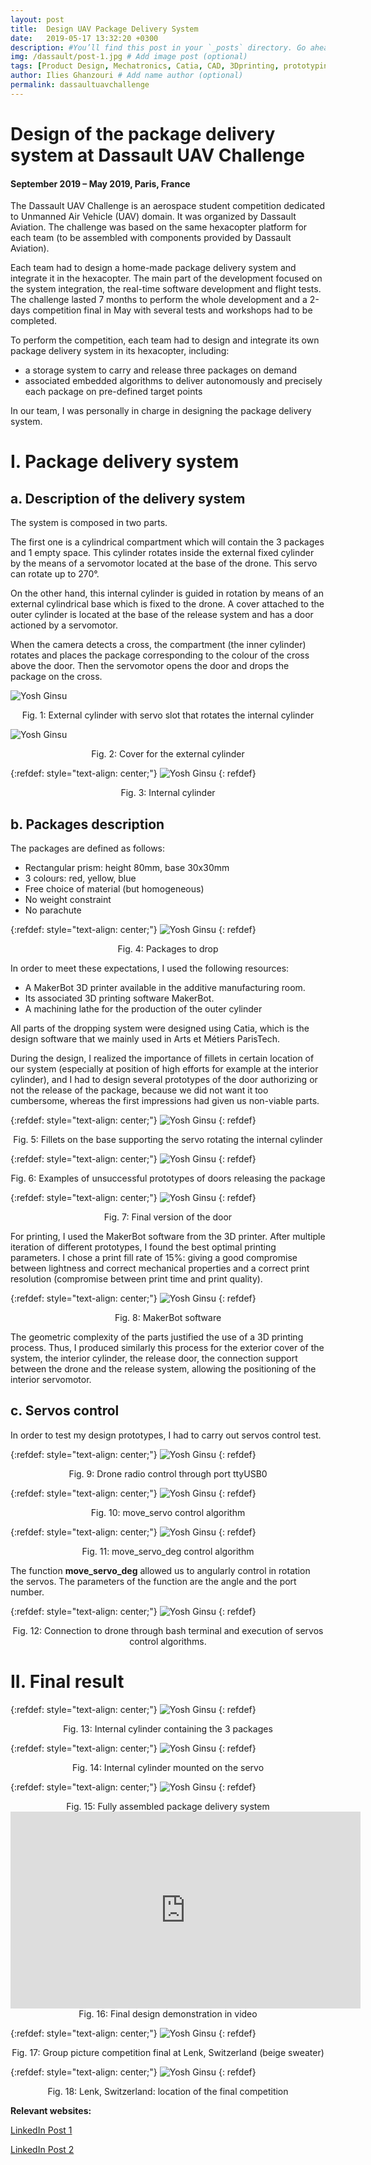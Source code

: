 ```yaml
---
layout: post
title:  Design UAV Package Delivery System 
date:   2019-05-17 13:32:20 +0300
description: #You’ll find this post in your `_posts` directory. Go ahead and edit it and re-build the site to see your changes. # Add post description (optional)
img: /dassault/post-1.jpg # Add image post (optional)
tags: [Product Design, Mechatronics, Catia, CAD, 3Dprinting, prototyping, Python, bash]
author: Ilies Ghanzouri # Add name author (optional)
permalink: dassaultuavchallenge
---
```


# Design of the package delivery system at Dassault UAV Challenge
#### September 2019 – May 2019, Paris, France

The Dassault UAV Challenge is an aerospace student competition dedicated to Unmanned Air Vehicle (UAV) domain. It was organized by Dassault Aviation. The challenge was based on the same hexacopter platform for each team (to be assembled with components provided by Dassault Aviation).

Each team had to design a home-made package delivery system and integrate it in the hexacopter. The main part of the development focused on the system integration, the real-time software development and flight tests. The challenge lasted 7 months to perform the whole development and a 2-days competition final in May with several tests and workshops had to be completed.

To perform the competition, each team had to design and integrate its own package delivery system in its hexacopter, including:
* a storage system to carry and release three packages on demand
* associated embedded algorithms to deliver autonomously and precisely each package on pre-defined target points

In our team, I was personally in charge in designing the package delivery system.

# I.	Package delivery system
## a.	Description of the delivery system

The system is composed in two parts.

The first one is a cylindrical compartment which will contain the 3 packages and 1 empty space. This cylinder rotates inside the external fixed cylinder by the means of a servomotor located at the base of the drone. This servo can rotate up to 270°.

On the other hand, this internal cylinder is guided in rotation by means of an external cylindrical base which is fixed to the drone. A cover attached to the outer cylinder is located at the base of the release system and has a door actioned by a servomotor.

When the camera detects a cross, the compartment (the inner cylinder) rotates and places the package corresponding to the colour of the cross above the door. Then the servomotor opens the door and drops the package on the cross.

![Yosh Ginsu]({{site.baseurl}}/assets/img/dassault/fig1.jpg)
<center> Fig. 1: External cylinder with servo slot that rotates the internal cylinder </center>

![Yosh Ginsu]({{site.baseurl}}/assets/img/dassault/fig2.jpg)
<center> Fig. 2: Cover for the external cylinder </center>

{:refdef: style="text-align: center;"}
![Yosh Ginsu]({{site.baseurl}}/assets/img/dassault/fig3.jpg)
{: refdef}
<center> Fig. 3: Internal cylinder </center>

## b.	Packages description

The packages are defined as follows:
*	Rectangular prism: height 80mm, base 30x30mm
*	3 colours: red, yellow, blue
*	Free choice of material (but homogeneous)
*	No weight constraint
*	No parachute

{:refdef: style="text-align: center;"}
![Yosh Ginsu]({{site.baseurl}}/assets/img/dassault/fig4.jpg)
{: refdef}
<center> Fig. 4: Packages to drop </center>

In order to meet these expectations, I used the following resources:
*	A MakerBot 3D printer available in the additive manufacturing room.
*	Its associated 3D printing software MakerBot.
*	A machining lathe for the production of the outer cylinder

All parts of the dropping system were designed using Catia, which is the design software that we mainly used in Arts et Métiers ParisTech.

During the design, I realized the importance of fillets in certain location of our system (especially at position of high efforts for example at the interior cylinder), and I had to design several prototypes of the door authorizing or not the release of the package, because we did not want it too cumbersome, whereas the first impressions had given us non-viable parts.

{:refdef: style="text-align: center;"}
![Yosh Ginsu]({{site.baseurl}}/assets/img/dassault/fig5.jpg)
{: refdef}
<center> Fig. 5: Fillets on the base supporting the servo rotating the internal cylinder </center>

{:refdef: style="text-align: center;"}
![Yosh Ginsu]({{site.baseurl}}/assets/img/dassault/fig6.jpg)
{: refdef}
<center> Fig. 6: Examples of unsuccessful prototypes of doors releasing the package </center>

{:refdef: style="text-align: center;"}
![Yosh Ginsu]({{site.baseurl}}/assets/img/dassault/fig7.jpg)
{: refdef}
<center> Fig. 7: Final version of the door </center>

For printing, I used the MakerBot software from the 3D printer. After multiple iteration of different prototypes, I found the best optimal printing parameters. I chose a print fill rate of 15%: giving a good compromise between lightness and correct mechanical properties and a correct print resolution (compromise between print time and print quality).

{:refdef: style="text-align: center;"}
![Yosh Ginsu]({{site.baseurl}}/assets/img/dassault/fig8.jpg)
{: refdef}
<center> Fig. 8: MakerBot software </center>

The geometric complexity of the parts justified the use of a 3D printing process. Thus, I produced similarly this process for the exterior cover of the system, the interior cylinder, the release door, the connection support between the drone and the release system, allowing the positioning of the interior servomotor.

## c. Servos control

In order to test my design prototypes, I had to carry out servos control test.



{:refdef: style="text-align: center;"}
![Yosh Ginsu]({{site.baseurl}}/assets/img/dassault/fig15.jpg)
{: refdef}
<center> Fig. 9: Drone radio control through port ttyUSB0 </center>

{:refdef: style="text-align: center;"}
![Yosh Ginsu]({{site.baseurl}}/assets/img/dassault/fig16.jpg)
{: refdef}
<center> Fig. 10: move_servo control algorithm </center>



{:refdef: style="text-align: center;"}
![Yosh Ginsu]({{site.baseurl}}/assets/img/dassault/fig17.jpg)
{: refdef}
<center> Fig. 11: move_servo_deg control algorithm </center>

The function **move_servo_deg**  allowed us to angularly control in rotation the servos. The parameters of the function are the angle and the port number.

{:refdef: style="text-align: center;"}
![Yosh Ginsu]({{site.baseurl}}/assets/img/dassault/fig18.jpg)
{: refdef}
<center> Fig. 12: Connection to drone through bash terminal and execution of servos control algorithms. </center>

# II.	Final result

{:refdef: style="text-align: center;"}
![Yosh Ginsu]({{site.baseurl}}/assets/img/dassault/fig9.jpg)
{: refdef}
<center> Fig. 13: Internal cylinder containing the 3 packages </center>

{:refdef: style="text-align: center;"}
![Yosh Ginsu]({{site.baseurl}}/assets/img/dassault/fig10.jpg)
{: refdef}
<center> Fig. 14: Internal cylinder mounted on the servo </center>

{:refdef: style="text-align: center;"}
![Yosh Ginsu]({{site.baseurl}}/assets/img/dassault/fig11.jpg)
{: refdef}
<center> Fig. 15: Fully assembled package delivery system </center>

<div style="text-align: center;"><iframe width="560" height="315" src="https://www.youtube.com/embed/LjffBHUffP4" frameborder="0" allow="accelerometer; autoplay; encrypted-media; gyroscope; picture-in-picture" allowfullscreen></iframe></div>
<center> Fig. 16: Final design demonstration in video </center>

{:refdef: style="text-align: center;"}
![Yosh Ginsu]({{site.baseurl}}/assets/img/dassault/fig13.jpg)
{: refdef}
<center> Fig. 17: Group picture competition final at Lenk, Switzerland (beige sweater) </center>

{:refdef: style="text-align: center;"}
![Yosh Ginsu]({{site.baseurl}}/assets/img/dassault/fig14.jpg)
{: refdef}
<center> Fig. 18: Lenk, Switzerland: location of the final competition </center>

**Relevant websites:**

[LinkedIn Post 1](https://www.linkedin.com/posts/ilies-ghanzouri_english-below-apr%C3%A8s-9-mois-de-travail-activity-6535130625349955584-4J3I/)

[LinkedIn Post 2](https://www.linkedin.com/posts/ezzt-el-fishawy_teamchallenge-projectmanagement-uav-ugcPost-6536982484238811137-143U/)
